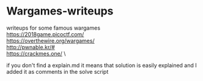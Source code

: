# Wargames-writeups
writeups for some famous wargames \
https://2018game.picoctf.com/ \
https://overthewire.org/wargames/ \
http://pwnable.kr/# \
https://crackmes.one/ \

if you don't find a explain.md it means that solution is easily explained and I added it as comments in the solve script
